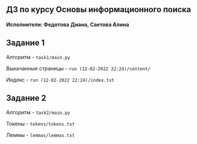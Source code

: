 ## ДЗ по курсу Основы информационного поиска 
#### Исполнители: Федотова Диана, Саетова Алина

## Задание 1
Алгоритм - `task1/main.py`

Выкачанные страницы - `run (12-02-2022 22:24)/content/`

Индекс - `run (12-02-2022 22:24)/index.txt`


## Задание 2
Алгоритм - `task2/main.py`

Токены - `tokens/tokens.txt`

Леммы - `lemmas/lemmas.txt`
